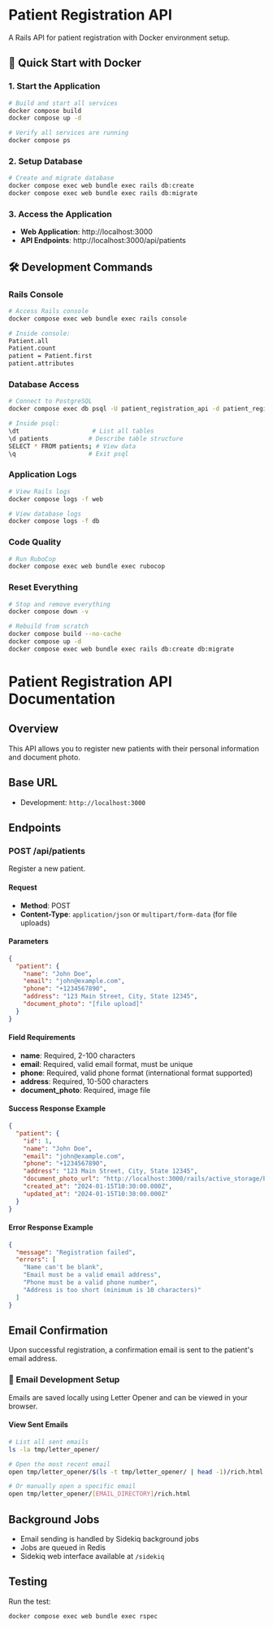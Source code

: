 # Patient Registration API

A Rails API for patient registration with Docker environment setup.

## 🚀 Quick Start with Docker

### 1. Start the Application
```bash
# Build and start all services
docker compose build
docker compose up -d

# Verify all services are running
docker compose ps
```

### 2. Setup Database
```bash
# Create and migrate database
docker compose exec web bundle exec rails db:create
docker compose exec web bundle exec rails db:migrate
```

### 3. Access the Application
- **Web Application**: http://localhost:3000
- **API Endpoints**: http://localhost:3000/api/patients

## 🛠️ Development Commands

### Rails Console
```bash
# Access Rails console
docker compose exec web bundle exec rails console

# Inside console:
Patient.all
Patient.count
patient = Patient.first
patient.attributes
```

### Database Access
```bash
# Connect to PostgreSQL
docker compose exec db psql -U patient_registration_api -d patient_registration_api_development

# Inside psql:
\dt                    # List all tables
\d patients           # Describe table structure
SELECT * FROM patients; # View data
\q                    # Exit psql
```

### Application Logs
```bash
# View Rails logs
docker compose logs -f web

# View database logs
docker compose logs -f db
```

### Code Quality
```bash
# Run RuboCop
docker compose exec web bundle exec rubocop
```

### Reset Everything
```bash
# Stop and remove everything
docker compose down -v

# Rebuild from scratch
docker compose build --no-cache
docker compose up -d
docker compose exec web bundle exec rails db:create db:migrate
```

# Patient Registration API Documentation

## Overview
This API allows you to register new patients with their personal information and document photo.

## Base URL
- Development: `http://localhost:3000`

## Endpoints

### POST /api/patients
Register a new patient.

#### Request
- **Method**: POST
- **Content-Type**: `application/json` or `multipart/form-data` (for file uploads)

#### Parameters
```json
{
  "patient": {
    "name": "John Doe",
    "email": "john@example.com",
    "phone": "+1234567890",
    "address": "123 Main Street, City, State 12345",
    "document_photo": "[file upload]"
  }
}
```

#### Field Requirements
- **name**: Required, 2-100 characters
- **email**: Required, valid email format, must be unique
- **phone**: Required, valid phone format (international format supported)
- **address**: Required, 10-500 characters
- **document_photo**: Required, image file

#### Success Response Example
```json
{
  "patient": {
    "id": 1,
    "name": "John Doe",
    "email": "john@example.com",
    "phone": "+1234567890",
    "address": "123 Main Street, City, State 12345",
    "document_photo_url": "http://localhost:3000/rails/active_storage/blobs/...",
    "created_at": "2024-01-15T10:30:00.000Z",
    "updated_at": "2024-01-15T10:30:00.000Z"
  }
}
```

#### Error Response Example
```json
{
  "message": "Registration failed",
  "errors": [
    "Name can't be blank",
    "Email must be a valid email address",
    "Phone must be a valid phone number",
    "Address is too short (minimum is 10 characters)"
  ]
}
```

## Email Confirmation
Upon successful registration, a confirmation email is sent to the patient's email address.

### 📧 Email Development Setup
Emails are saved locally using Letter Opener and can be viewed in your browser.

#### View Sent Emails
```bash
# List all sent emails
ls -la tmp/letter_opener/

# Open the most recent email
open tmp/letter_opener/$(ls -t tmp/letter_opener/ | head -1)/rich.html

# Or manually open a specific email
open tmp/letter_opener/[EMAIL_DIRECTORY]/rich.html
```

## Background Jobs
- Email sending is handled by Sidekiq background jobs
- Jobs are queued in Redis
- Sidekiq web interface available at `/sidekiq`

## Testing
Run the test:
```bash
docker compose exec web bundle exec rspec
``` 